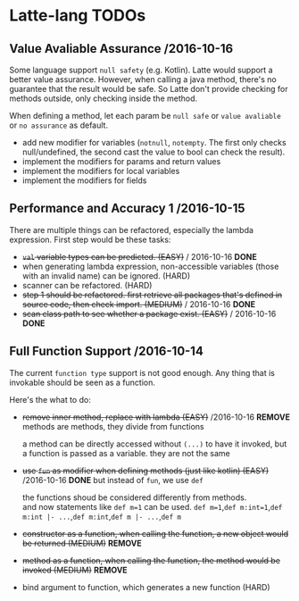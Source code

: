 # Latte-lang TODOs

## Value Avaliable Assurance /2016-10-16

Some language support `null safety` (e.g. Kotlin). Latte would support a better value assurance. However, when calling a java method, there's no guarantee that the result would be safe. So Latte don't provide checking for methods outside, only checking inside the method.

When defining a method, let each param be `null safe` or `value avaliable` or `no assurance` as default.

* add new modifier for variables (`notnull`, `notempty`. The first only checks null/undefined, the second cast the value to bool can check the result).
* implement the modifiers for params and return values
* implement the modifiers for local variables
* implement the modifiers for fields

## Performance and Accuracy 1 /2016-10-15

There are multiple things can be refactored, especially the lambda expression.
First step would be these tasks:

* ~~`val` variable types can be predicted. (EASY)~~ / 2016-10-16 **DONE**
* when generating lambda expression, non-accessible variables (those with an invalid name) can be ignored. (HARD)
* scanner can be refactored. (HARD)
* ~~step 1 should be refactored. first retrieve all packages that's defined in source code, then check import. (MEDIUM)~~ / 2016-10-16 **DONE**
* ~~scan class path to see whether a package exist. (EASY)~~ / 2016-10-16 **DONE**

## Full Function Support /2016-10-14

The current `function type` support is not good enough. Any thing that is invokable should be seen as a function.

Here's the what to do:

* ~~remove inner method, replace with lambda (EASY)~~ /2016-10-16 **REMOVE** methods are methods, they divide from functions

  a method can be directly accessed without `(...)` to have it invoked, but a function is passed as a variable.
  they are not the same

* ~~use `fun` as modifier when defining methods (just like kotlin) (EASY)~~ /2016-10-16 **DONE** but instead of `fun`, we use `def`

  the functions shoud be considered differently from methods.  
  and now statements like `def m=1` can be used. `def m=1`,`def m:int=1`,`def m:int |- ...`,`def m:int`,`def m |- ...`,`def m`

* ~~constructor as a function, when calling the function, a new object would be returned (MEDIUM)~~ **REMOVE**
* ~~method as a function, when calling the function, the method would be invoked (MEDIUM)~~ **REMOVE**
* bind argument to function, which generates a new function (HARD)

